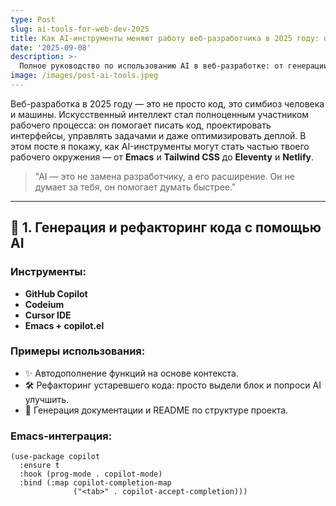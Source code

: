 ```yaml
---
type: Post
slug: ai-tools-for-web-dev-2025
title: Как AI-инструменты меняют работу веб-разработчика в 2025 году: от идеи до деплоя
date: '2025-09-08'
description: >-
  Полное руководство по использованию AI в веб-разработке: от генерации кода и дизайна до автоматизации задач и интеграции с Emacs. Практичные советы, примеры и конфигурации.
image: /images/post-ai-tools.jpeg
---
```


Веб-разработка в 2025 году — это не просто код, это симбиоз человека и машины. Искусственный интеллект стал полноценным участником рабочего процесса: он помогает писать код, проектировать интерфейсы, управлять задачами и даже оптимизировать деплой. В этом посте я покажу, как AI-инструменты могут стать частью твоего рабочего окружения — от **Emacs** и **Tailwind CSS** до **Eleventy** и **Netlify**.

> "AI — это не замена разработчику, а его расширение. Он не думает за тебя, он помогает думать быстрее."

---

## 🧠 1. Генерация и рефакторинг кода с помощью AI

### Инструменты:
- **GitHub Copilot**
- **Codeium**
- **Cursor IDE**
- **Emacs + copilot.el**

### Примеры использования:
- ✨ Автодополнение функций на основе контекста.
- 🛠️ Рефакторинг устаревшего кода: просто выдели блок и попроси AI улучшить.
- 📄 Генерация документации и README по структуре проекта.

### Emacs-интеграция:
```elisp
(use-package copilot
  :ensure t
  :hook (prog-mode . copilot-mode)
  :bind (:map copilot-completion-map
              ("<tab>" . copilot-accept-completion)))
